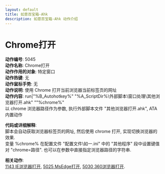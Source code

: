 ```yaml
---
layout: default
title: 如意百宝箱-Ahk
description: 如意百宝箱-Ahk 动作介绍
---
```

<link rel="stylesheet" href="../actions/css/atom-one-light.min.css">
<script src="../actions/js/highlight.min.js"></script>
<script>hljs.highlightAll();</script>

# [](#header-2) Chrome打开
**动作编号**: 5045  
**动作名称**: Chrome打开  
**动作作用的对象**: 特定窗口  
**动作热键**: 无  
**动作鼠标手势**: 无  
**动作说明**: 使用 Chrome 打开当前浏览器当前标签页的网址  
**动作内容**: run|"%B_Autohotkey%" "%A_ScriptDir%\外部脚本\窗口处理\其他浏览器打开.ahk" ""%chrome%"  
以 chrome 浏览器路径作为参数, 执行外部脚本文件 "其他浏览器打开.ahk", ATA 内置动作  

**代码或详细解释**:  
脚本会自动获取浏览器标签页的网址, 然后使用 chrome 打开, 实现切换浏览器的效果.  
变量 %chrome% 在配置文件 "配置文件\如一.ini" 中的 "其他程序" 段中设置键值对 "chrome=路径". 也可以在参数中直接指定浏览器路径的字符串.  

**相关动作**:  
[1143 IE浏览器打开](1143.md), [5025 MsEdge打开](5025.md), [5030 360浏览器打开](5030.md).  
